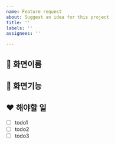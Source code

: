 ```yaml
---
name: Feature request
about: Suggest an idea for this project
title: ''
labels: ''
assignees: ''

---
```


## 💌 화면이름

## 💑 화면기능

## ❤️ 해야할 일
- [ ] todo1
- [ ] todo2
- [ ] todo3
